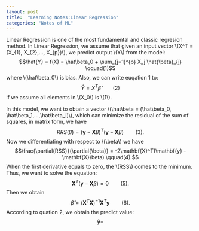 ```yaml
---
layout: post
title:  "Learning Notes:Linear Regression"
categories: "Notes of ML"
---
```


<script type="text/javascript" src="http://cdn.mathjax.org/mathjax/latest/MathJax.js?config=default"></script>

Linear Regression is one of the most fundamental and classic regresion method. In Linear Regression, we assume that given an input  vector \\(X^T = (X_{1}, X_{2},..., X_{p})\\), we predict output \\(Y\\) from the model:
$$\hat{Y} = f(X) = \hat\beta_0 + \sum_{j=1}^{p} X_j \hat{\beta}_{j} \qquad(1)$$ where \\(\hat\beta_0\\) is bias. Also, we can write euqation 1 to: $$\hat{Y} = X^T\hat\beta \qquad(2)$$ if we assume all elements in \\(X_0\\) is \\(1\\).

In this model, we want to obtain a vector \\(\hat\beta = (\hat\beta_0, \hat\beta_1,...,\hat\beta_j)\\), which can minimize the residual of the sum of squares, in matrix form, we have $$RRS(\beta) = (\mathbf{y} - \mathbf{X}\beta)^T(\mathbf{y} - \mathbf{X}\beta) \qquad(3).$$ Now we differentiating with respect to \\(\beta\\) we have $$\frac{\partial{RSS}}{\partial{\beta}} = -2\mathbf{X}^T(\mathbf{y} - \mathbf{X}\beta) \qquad(4).$$ When the first derivative equals to zero, the \\(RSS\\) comes to the minimum. Thus, we want to solve the equation: $$\mathbf{X}^T(\mathbf{y} - \mathbf{X}\beta) = 0 \qquad (5).$$ Then we obtain $$ \hat\beta = (\mathbf{X}^T\mathbf{X})^{-1}\mathbf{X}^T\mathbf{y} \qquad(6).$$ According to quation 2, we obtain the predict value: $$\mathbf{\hat{y}} = $$
